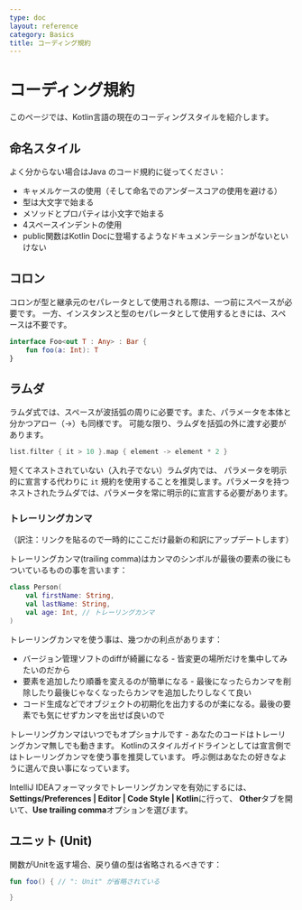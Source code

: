 ```yaml
---
type: doc
layout: reference
category: Basics
title: コーディング規約
---
```


<!--original
- --
type: doc
layout: reference
category: Basics
title: Coding Conventions
- --
-->

# コーディング規約

<!--original
# Coding Conventions
-->

このページでは、Kotlin言語の現在のコーディングスタイルを紹介します。

<!--original
This page contains the current coding style for the Kotlin language.
-->

## 命名スタイル

よく分からない場合はJava のコード規約に従ってください：


<!--original
## Naming Style
If in doubt default to the Java Coding Conventions such as:
-->

* キャメルケースの使用（そして命名でのアンダースコアの使用を避ける）
* 型は大文字で始まる
* メソッドとプロパティは小文字で始まる
* 4スペースインデントの使用
* public関数はKotlin Docに登場するようなドキュメンテーションがないといけない

<!--original
* use of camelCase for names (and avoid underscore in names)
* types start with upper case
* methods and properties start with lower case
* use 4 space indentation
* public functions should have documentation such that it appears in Kotlin Doc
-->

## コロン

<!--original
## Colon
-->

コロンが型と継承元のセパレータとして使用される際は、一つ前にスペースが必要です。 一方、インスタンスと型のセパレータとして使用するときには、スペースは不要です。

<!--original
There is a space before colon where colon separates type and supertype and there's no space where colon separates instance and type:
-->

``` kotlin
interface Foo<out T : Any> : Bar {
    fun foo(a: Int): T
}
```

<!--original
``` kotlin
interface Foo<out T : Any> : Bar {
    fun foo(a: Int): T
}
```
-->

## ラムダ

<!--original
## Lambdas
-->

ラムダ式では、スペースが波括弧の周りに必要です。また、パラメータを本体と分かつアロー（->）も同様です。 可能な限り、ラムダを括弧の外に渡す必要があります。

<!--original
In lambda expressions, spaces should be used around the curly braces, as well as around the arrow which separates the parameters
from the body. Whenever possible, a lambda should be passed outside of parentheses.
-->

``` kotlin
list.filter { it > 10 }.map { element -> element * 2 }
```

<!--original
``` kotlin
list.filter { it > 10 }.map { element -> element * 2 }
```
-->

短くてネストされていない（入れ子でない）ラムダ内では、 パラメータを明示的に宣言する代わりに `it` 規約を使用することを推奨します。パラメータを持つネストされたラムダでは、パラメータを常に明示的に宣言する必要があります。

<!--original
In lambdas which are short and not nested, it's recommended to use the `it` convention instead of declaring the parameter
explicitly. In nested lambdas with parameters, parameters should be always declared explicitly.
-->

### トレーリングカンマ

（訳注：リンクを貼るので一時的にここだけ最新の和訳にアップデートします）

トレーリングカンマ(trailing comma)はカンマのシンボルが最後の要素の後にもついているものの事を言います：

```kotlin
class Person(
    val firstName: String,
    val lastName: String,
    val age: Int, // トレーリングカンマ
)
```

トレーリングカンマを使う事は、幾つかの利点があります：

* バージョン管理ソフトのdiffが綺麗になる - 皆変更の場所だけを集中してみたいのだから
* 要素を追加したり順番を変えるのが簡単になる - 最後になったらカンマを削除したり最後じゃなくなったらカンマを追加したりしなくて良い
* コード生成などでオブジェクトの初期化を出力するのが楽になる。最後の要素でも気にせずカンマを出せば良いので

トレーリングカンマはいつでもオプショナルです - あなたのコードはトレーリングカンマ無しでも動きます。
Kotlinのスタイルガイドラインとしては宣言側ではトレーリングカンマを使う事を推奨しています。
呼ぶ側はあなたの好きなように選んで良い事になっています。

IntelliJ IDEAフォーマッタでトレーリングカンマを有効にするには、**Settings/Preferences | Editor | Code Style | Kotlin**に行って、
**Other**タブを開いて、**Use trailing comma**オプションを選びます。

## ユニット (Unit)

<!--original
## Unit
-->

関数がUnitを返す場合、戻り値の型は省略されるべきです：

<!--original
If a function returns Unit, the return type should be omitted:
-->

``` kotlin
fun foo() { // ": Unit" が省略されている

}
```

<!--original
``` kotlin
fun foo() { // ": Unit" is omitted here

}
```
-->